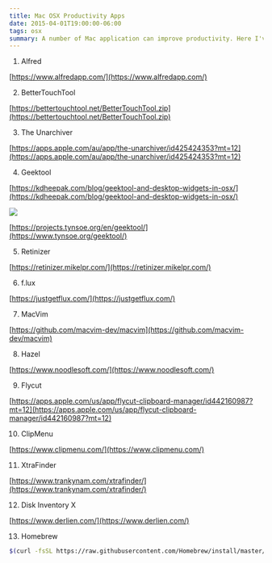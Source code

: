 ```yaml
---
title: Mac OSX Productivity Apps
date: 2015-04-01T19:00:00-06:00
tags: osx
summary: A number of Mac application can improve productivity. Here I've complied my favourite useful Mac applications ...
---
```


1. Alfred

[https://www.alfredapp.com/](https://www.alfredapp.com/)

2. BetterTouchTool

[https://bettertouchtool.net/BetterTouchTool.zip](https://bettertouchtool.net/BetterTouchTool.zip)

3. The Unarchiver

[https://apps.apple.com/au/app/the-unarchiver/id425424353?mt=12](https://apps.apple.com/au/app/the-unarchiver/id425424353?mt=12)

4. Geektool

[https://kdheepak.com/blog/geektool-and-desktop-widgets-in-osx/](https://kdheepak.com/blog/geektool-and-desktop-widgets-in-osx/)

![](https://lh4.googleusercontent.com/TZkEbkEUgfXVhtL3XNgQ8tYNuaO_WF_WhgtuN0nYGJEx=s0)

[https://projects.tynsoe.org/en/geektool/](https://www.tynsoe.org/geektool/)

5. Retinizer

[https://retinizer.mikelpr.com/](https://retinizer.mikelpr.com/)

6. f.lux

[https://justgetflux.com/](https://justgetflux.com/)

7. MacVim

[https://github.com/macvim-dev/macvim](https://github.com/macvim-dev/macvim)

8. Hazel

[https://www.noodlesoft.com/](https://www.noodlesoft.com/)

9. Flycut

[https://apps.apple.com/us/app/flycut-clipboard-manager/id442160987?mt=12](https://apps.apple.com/us/app/flycut-clipboard-manager/id442160987?mt=12)

10. ClipMenu

[https://www.clipmenu.com/](https://www.clipmenu.com/)

11. XtraFinder

[https://www.trankynam.com/xtrafinder/](https://www.trankynam.com/xtrafinder/)

12. Disk Inventory X

[https://www.derlien.com/](https://www.derlien.com/)

13. Homebrew

```bash
$(curl -fsSL https://raw.githubusercontent.com/Homebrew/install/master/install)
```
